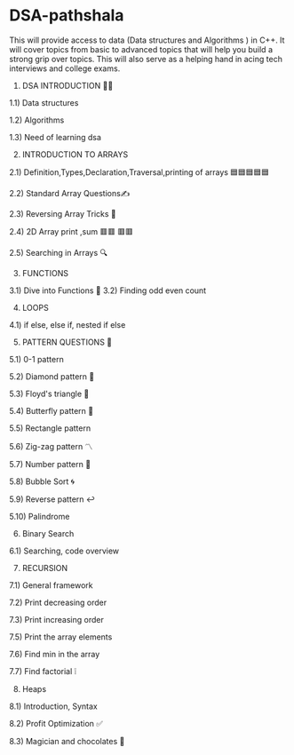 # DSA-pathshala
This will provide access to data (Data structures and Algorithms ) in C++. 
It will cover topics from basic to advanced topics that will help you build a strong grip over topics.
This will also serve as a helping hand in acing tech interviews and college exams.


1) DSA INTRODUCTION 👩‍🏫
   
  1.1) Data structures
  
  1.2) Algorithms
  
  1.3) Need of learning dsa


  
2) INTRODUCTION TO ARRAYS
   
 2.1) Definition,Types,Declaration,Traversal,printing of arrays 🟦🟦🟦🟦🟦
 
 2.2) Standard Array Questions✍
 
 2.3) Reversing Array Tricks 🧐

 2.4) 2D Array print ,sum    🟥🟥
                             🟥🟥

 2.5) Searching in Arrays 🔍  



3) FUNCTIONS

 3.1) Dive into Functions 🧾
 3.2) Finding odd even count 


4) LOOPS

 4.1) if else, else if, nested if else

 

5) PATTERN QUESTIONS 🙌
 
5.1) 0-1 pattern

5.2) Diamond pattern 🔹

5.3) Floyd's triangle 🔺

5.4) Butterfly pattern 🦋

5.5) Rectangle pattern  

5.6) Zig-zag pattern 〽

5.7) Number pattern 🔢

5.8) Bubble Sort 🌀

5.9) Reverse pattern ↩

5.10) Palindrome

6) Binary Search 

6.1) Searching, code overview



7) RECURSION
   
7.1) General framework
   
7.2) Print decreasing order

7.3) Print increasing order

7.5) Print the array elements

7.6) Find min in the array

7.7) Find factorial ❕


8) Heaps

8.1) Introduction, Syntax

8.2) Profit Optimization ✅

8.3) Magician and chocolates 🍫
